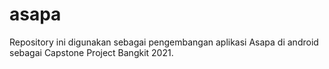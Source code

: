 # asapa
Repository ini digunakan sebagai pengembangan aplikasi Asapa di android sebagai Capstone Project Bangkit 2021.

